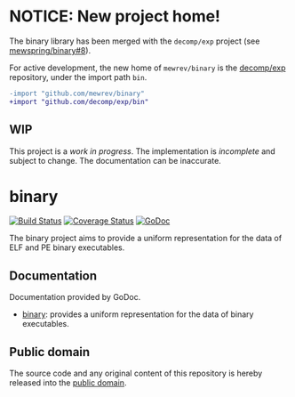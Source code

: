 # NOTICE: New project home!

The binary library has been merged with the `decomp/exp` project (see [mewspring/binary#8](https://github.com/mewspring/binary/issues/1)).

For active development, the new home of `mewrev/binary` is the [decomp/exp](https://github.com/decomp/exp) repository, under the import path `bin`.

```diff
-import "github.com/mewrev/binary"
+import "github.com/decomp/exp/bin"
```

## WIP

This project is a *work in progress*. The implementation is *incomplete* and subject to change. The documentation can be inaccurate.

# binary

[![Build Status](https://travis-ci.org/mewrev/binary.svg?branch=master)](https://travis-ci.org/mewrev/binary)
[![Coverage Status](https://img.shields.io/coveralls/mewrev/binary.svg)](https://coveralls.io/r/mewrev/binary?branch=master)
[![GoDoc](https://godoc.org/github.com/mewrev/binary?status.svg)](https://godoc.org/github.com/mewrev/binary)

The binary project aims to provide a uniform representation for the data of ELF and PE binary executables.

## Documentation

Documentation provided by GoDoc.

- [binary]: provides a uniform representation for the data of binary executables.

[binary]: http://godoc.org/github.com/mewrev/binary

## Public domain

The source code and any original content of this repository is hereby released into the [public domain].

[public domain]: https://creativecommons.org/publicdomain/zero/1.0/
